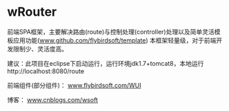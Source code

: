 wRouter
=======

前端SPA框架，主要解决路由(route)与控制处理(controller)处理以及简单灵活模板应用功能(www.github.com/flybirdsoft/template)
本框架轻量级，对于前端开发限制少、灵活度高。


建议：此项目在eclipse下启动运行，运行环境jdk1.7+tomcat8，本地运行 http://localhost:8080/route

前端组件(部分组件)：
www.flybirdsoft.com/WUI

博客：
www.cnblogs.com/wsoft

